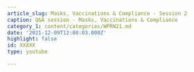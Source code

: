 ```yaml
---
article_slug: Masks, Vaccinations & Compliance - Session 2
caption: Q&A session - Masks, Vaccinations & Compliance
category_1: content/categories/WPRN21.md
date: '2021-12-09T12:00:03.000Z'
highlight: false
id: XXXXX
type: youtube

---
```

